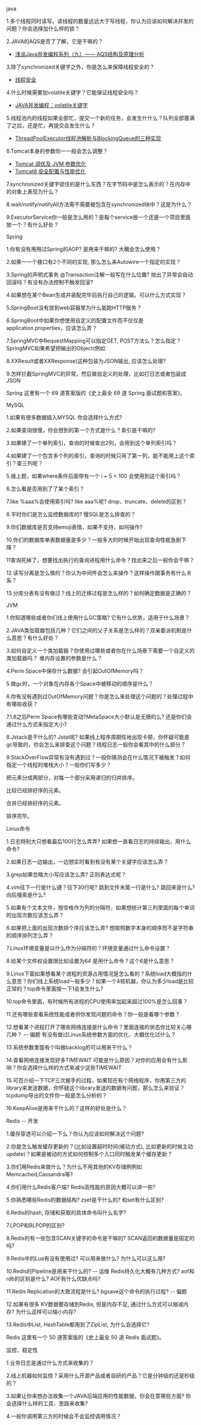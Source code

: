 
java

1.多个线程同时读写，读线程的数量远远大于写线程，你认为应该如何解决并发的问题？你会选择加什么样的锁？


2.JAVA的AQS是否了了解，它是干嘛的？

- [浅谈Java并发编程系列（九）—— AQS结构及原理分析](https://segmentfault.com/a/1190000008471362)

3.除了synchronized关键字之外，你是怎么来保障线程安全的？

- [线程安全](https://www.jianshu.com/p/52583f48bd6d)

4.什么时候需要加volatile关键字？它能保证线程安全吗？

- [JAVA并发编程：volatile关键字](https://www.jianshu.com/p/afb88c9044a7)

5.线程池内的线程如果全部忙，提交一个新的任务，会发生什什么？队列全部塞满了之后，还是忙，再提交会发生什么？

- [ThreadPoolExecutor线程池解析与BlockingQueue的三种实现](https://blog.csdn.net/a837199685/article/details/50619311)

6.Tomcat本身的参数你⼀一般会怎么调整？

- [Tomcat 调优及 JVM 参数优化](http://blog.chopmoon.com/favorites/231.html)
- [Tomcat8 安全配置与性能优化](http://m635674608.iteye.com/blog/2310092)


7.synchronized关键字锁住的是什么东西？在字节码中是怎么表示的？在内存中的对象上表现为什么？



8.wait/notify/notifyAll方法需不需要被包含在synchronized块中？这是为什么？


9.ExecutorService你一般是怎么用的？是每个service放一个还是一个项目里面放一个？有什么好处？



Spring

1.你有没有⽤用过Spring的AOP? 是用来干嘛的? 大概会怎么使用？



2.如果⼀一个接口有2个不同的实现, 那么怎么来Autowire一个指定的实现？


3.Spring的声明式事务 @Transaction注解一般写在什么位置? 抛出了异常会自动回滚吗？有没有办法控制不触发回滚?


4.如果想在某个Bean生成并装配完毕后执行自己的逻辑，可以什么方式实现？


5.SpringBoot没有放到web容器里为什么能跑HTTP服务？


6.SpringBoot中如果你想使用自定义的配置文件而不仅仅是application.properties，应该怎么弄？


7.SpringMVC中RequestMapping可以指定GET, POST方法么？怎么指定？
SpringMVC如果希望把输出的Object(例如



8.XXResult或者XXResponse)这种包装为JSON输出, 应该怎么处理?


9.怎样拦截SpringMVC的异常，然后做自定义的处理，比如打日志或者包装成JSON



Spring 这里有一个 69 道答案版的《史上最全 69 道 Spring 面试题和答案》。



MySQL

1.如果有很多数据插入MYSQL 你会选择什么方式?

2.如果查询很慢，你会想到的第一个方式是什么？索引是干嘛的?


3.如果建了一个单列索引，查询的时候查出2列，会用到这个单列索引吗？


4.如果建了一个包含多个列的索引，查询的时候只用了第一列，能不能用上这个索引？查三列呢？


5.接上题，如果where条件后面带有一个 i + 5 < 100 会使用到这个索引吗？


6.怎么看是否用到了了某个索引？


7.like %aaa%会使用索引吗? like aaa%呢?
drop、truncate、delete的区别？


8.平时你们是怎么监控数据库的? 慢SQL是怎么排查的？


9.你们数据库是否支持emoji表情，如果不支持，如何操作?


10.你们的数据库单表数据量是多少？一般多大的时候开始出现查询性能急剧下降？


11查询死掉了，想要找出执行的查询进程用什么命令？找出来之后一般你会干嘛？


12.读写分离是怎么做的？你认为中间件会怎么来操作？这样操作跟事务有什么关系？


13.分库分表有没有做过？线上的迁移过程是怎么样的？如何确定数据是正确的？



JVM

1.你知道哪些或者你们线上使用什么GC策略? 它有什么优势，适用于什么场景？



2.JAVA类加载器包括几种？它们之间的父子关系是怎么样的？双亲委派机制是什么意思？有什么好处？


3.如何自定义一个类加载器？你使用过哪些或者你在什么场景下需要一个自定义的类加载器吗？
堆内存设置的参数是什么？


4.Perm Space中保存什么数据? 会引起OutOfMemory吗？


5.做gc时，一个对象在内存各个Space中被移动的顺序是什么？


6.你有没有遇到过OutOfMemory问题？你是怎么来处理这个问题的？处理过程中有哪些收获？


7.1.8之后Perm Space有哪些变动?MetaSpace大小默认是无限的么? 还是你们会通过什么方式来指定大小?


8.Jstack是干什么的? Jstat呢? 如果线上程序周期性地出现卡顿，你怀疑可能是gc导致的，你会怎么来排查这个问题？线程日志一般你会看其中的什么部分？


9.StackOverFlow异常有没有遇到过？一般你猜测会在什么情况下被触发？如何指定一个线程的堆栈大小？一般你们写多少？



把元素分成两部分，对每一个部分采用递归的归并排序。

比较已经排好序的元素。

合并已经排好序的元素。

排序完毕。



Linux命令

1.日志特别大只想看最后100行怎么弄弄? 如果想一直看日志的持续输出，用什么命令?



2.如果日志一边输出，一边想实时看到有没有某个关键字应该怎么弄？


3.grep如果忽略大小写应该怎么弄? 正则表达式呢？


4.vim往下一行是什么键？往下30行呢? 跳到文件末尾一行是什么? 跳回来是什么? 向后搜索是什么?


5.如果有个文本文件，按空格作为列的分隔符，如果想统计第三列里面的每个单词的出现次数应该怎么弄？


6.如果把上面的出现次数排个序应该怎么弄? 想按照数字本身的顺序而不是字符串的顺序排列怎么弄？


7.Linux环境变量是以什么作为分隔符的？环境变量通过什么命令设置？


8.给某个文件权设置限比如设置为64 是用什么命令？这个6是什么意思？


9.Linux下面如果想看某个进程的资源占用情况是怎么看的？系统load大概指的什么意思？你们线上系统load一般多少？如果一个4核机器，你认为多少load是比较正常的？top命令里面按一下1会发生什么?


10.top命令里面，有时候所有进程的CPU使用率加起来超过100%是怎么回事？


11.还有哪些查看系统性能或者供你发现问题的命令？你一般是看哪个参数？


12.想看某个进程打开了哪些网络连接是什么命令？里面连接的状态你比较关心哪几种？ -- 偏题
有没有做过Linux系统参数方面的优化，大概优化过什么？


13.系统参数里面有个叫做backlog的可以用来干什么？


14.查看网络连接发现好多TIMEWAIT 可能是什么原因？对你的应用会有什么影响？你会选择什么样的方式来减少这些TIMEWAIT


15.可否介绍一下TCP三次握手的过程，如果现在有个网络程序，你用第三方的library来发送数据，你怀疑这个library发送的数据有问题，那么怎么来验证？tcpdump导出的文件你一般是怎么分析的？


16.KeepAlive是用来干什么的？这样的好处是什么？



Redis -- 开发

1.缓存穿透可以介绍一下么？你认为应该如何解决这个问题?



2.你是怎么触发缓存更新的？(比如设置超时时间(被动方式), 比如更新的时候主动update)？如果是被动的方式如何控制多个入口同时触发某个缓存更新？


3.你们用Redis来做什么？为什么不用其他的KV存储例例如Memcached,Cassandra等?


4.你们用什么Redis客户端? Redis高性能的原因大概可以讲一些?


5.你熟悉哪些Redis的数据结构? zset是干什么的? 和set有什么区别?


6.Redis的hash, 存储和获取的具体命令叫什么名字?


7.LPOP和BLPOP的区别?


8.Redis的有一些包含SCAN关键字的命令是干嘛的? SCAN返回的数据量是固定的吗?


9.Redis中的Lua有没有使用过? 可以用来做什么? 为什么可以这么用?


10.Redis的Pipeline是用来干什么的? -- 运维
Redis持久化大概有几种方式? aof和rdb的区别是什么? AOF有什么优缺点吗?


11.Redis Replication的大致流程是什么? bgsave这个命令的执行过程? -- 偏题


12.如果有很多 KV数据要存储到Redis, 但是内存不足, 通过什么方式可以缩减内存? 为什么这样可以缩小内存?


13.Redis中List, HashTable都用到了ZipList, 为什么会选择它?



Redis 这里有一个 50 道答案版的《史上最全 50 道 Redis 面试题》。



监控、稳定性

1.业务日志是通过什么方式来收集的？



2.线上机器如何监控？采用什么开源产品或者自研的产品？它是分钟级的还是秒级的？


3.如果让你来想办法收集一个JAVA后端应用的性能数据，你会在意哪些方面? 你会选择什么样的工具、思路来收集?



4.一般你调用第三方的时候会不会监控调用情况？